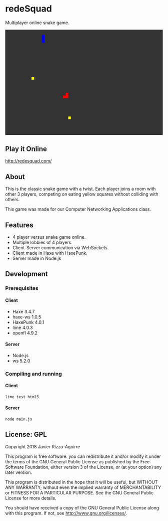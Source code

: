 # redeSquad

Multiplayer online snake game.

![Screenshot of the game](img/screenshot.png)

## Play it Online

http://redesquad.com/

## About

This is the classic snake game with a twist. Each player joins a room with other
3 players, competing on eating yellow squares without colliding with others.

This game was made for our Computer Networking Applications class.

## Features

* 4 player versus snake game online.
* Multiple lobbies of 4 players.
* Client-Server communication via WebSockets.
* Client made in Haxe with HaxePunk.
* Server made in Node.js

## Development

### Prerequisites

#### Client

* Haxe 3.4.7
* haxe-ws 1.0.5
* HaxePunk 4.0.1
* lime 4.0.3
* openfl 4.9.2

#### Server

* Node.js
* ws 5.2.0

### Compiling and running

#### Client

```
lime test html5
```

#### Server

```
node main.js
```

## License: GPL

Copyright 2018 Javier Rizzo-Aguirre

This program is free software: you can redistribute it and/or modify
it under the terms of the GNU General Public License as published by
the Free Software Foundation, either version 3 of the License, or
(at your option) any later version.

This program is distributed in the hope that it will be useful,
but WITHOUT ANY WARRANTY; without even the implied warranty of
MERCHANTABILITY or FITNESS FOR A PARTICULAR PURPOSE.  See the
GNU General Public License for more details.

You should have received a copy of the GNU General Public License
along with this program.  If not, see <http://www.gnu.org/licenses/>.
